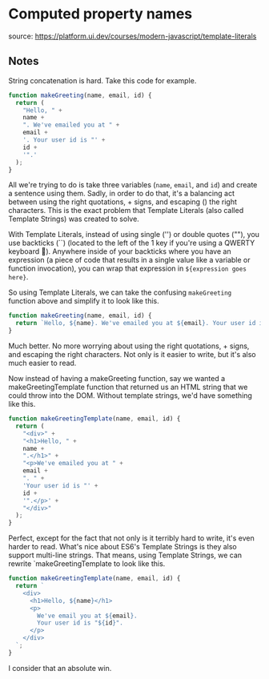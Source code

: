 # Computed property names

source: https://platform.ui.dev/courses/modern-javascript/template-literals

## Notes

String concatenation is hard. Take this code for example.

```js
function makeGreeting(name, email, id) {
  return (
    "Hello, " +
    name +
    ". We've emailed you at " +
    email +
    '. Your user id is "' +
    id +
    '".'
  );
}
```

All we're trying to do is take three variables (`name`, `email`, and `id`) and create a sentence using them. Sadly, in order to do that, it's a balancing act between using the right quotations, + signs, and escaping (\) the right characters. This is the exact problem that Template Literals (also called Template Strings) was created to solve.

With Template Literals, instead of using single ('') or double quotes (""), you use backticks (\`\`) (located to the left of the 1 key if you're using a QWERTY keyboard 🙂). Anywhere inside of your backticks where you have an expression (a piece of code that results in a single value like a variable or function invocation), you can wrap that expression in `${expression goes here}`.

So using Template Literals, we can take the confusing `makeGreeting` function above and simplify it to look like this.

```js
function makeGreeting(name, email, id) {
  return `Hello, ${name}. We've emailed you at ${email}. Your user id is "${id}".`;
}
```

Much better. No more worrying about using the right quotations, + signs, and escaping the right characters. Not only is it easier to write, but it's also much easier to read.

Now instead of having a makeGreeting function, say we wanted a makeGreetingTemplate function that returned us an HTML string that we could throw into the DOM. Without template strings, we'd have something like this.

```js
function makeGreetingTemplate(name, email, id) {
  return (
    "<div>" +
    "<h1>Hello, " +
    name +
    ".</h1>" +
    "<p>We've emailed you at " +
    email +
    ". " +
    'Your user id is "' +
    id +
    '".</p>' +
    "</div>"
  );
}
```

Perfect, except for the fact that not only is it terribly hard to write, it's even harder to read. What's nice about ES6's Template Strings is they also support multi-line strings. That means, using Template Strings, we can rewrite `makeGreetingTemplate to look like this.

```js
function makeGreetingTemplate(name, email, id) {
  return `
    <div>
      <h1>Hello, ${name}</h1>
      <p>
        We've email you at ${email}.
        Your user id is "${id}".
      </p>
    </div>
  `;
}
```

I consider that an absolute win.